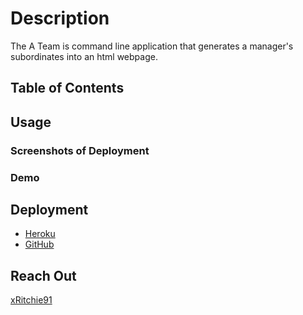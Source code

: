 # Description
The A Team is command line application that generates a manager's subordinates into an html webpage.

## Table of Contents

## Usage
### Screenshots of Deployment

### Demo

## Deployment
- [Heroku](https://dashboard.heroku.com/apps/cryptic-earth-53981/deploy/github)
- [GitHub](https://xritchie91.github.io/The-A-Team/)

## Reach Out
[xRitchie91](https://github.com/xRitchie91/The-A-Team/tree/main)